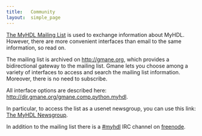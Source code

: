 ```yaml
---
title:   Community 
layout:  simple_page
---
```


[The MyHDL Mailing List](https://sourceforge.net/p/myhdl/mailman) is used to
exchange information about MyHDL. However, there are more convenient interfaces
than email to the same information, so read on.

The mailing list is archived on <http://gmane.org>, which
provides a bidirectional gateway to the mailing list. Gmane
lets you choose among a variety of interfaces to
access and search the mailing list information. Moreover,
there is no need to subscribe.

All interface options are described here:
<http://dir.gmane.org/gmane.comp.python.myhdl>.

In particular, to access the list as a usenet newsgroup, you
can use this link:
[The MyHDL Newsgroup](http://news.gmane.org/gmane.comp.python.myhdl).

In addition to the mailing list there is a [#myhdl](https://webchat.freenode.net/) 
IRC channel on [freenode](https://freenode.net/).
